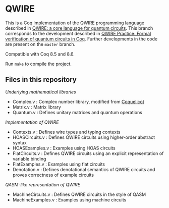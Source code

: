 # QWIRE

This is a Coq implementation of the QWIRE programming language described
in [QWIRE: a core language for quantum circuits][1]. This branch corresponds to
the development described
in [QWIRE Practice: Formal verification of quantum circuits in Coq][3]. Further
developments in the code are present on the `master` branch.

Compatible with Coq 8.5 and 8.6.

Run `make` to compile the project.

Files in this repository
------------------------

*Underlying mathematical libraries*
- Complex.v : Complex number library, modified from [Coquelicot][2]
- Matrix.v : Matrix library
- Quantum.v : Defines unitary matrices and quantum operations

*Implementation of QWIRE*
- Contexts.v : Defines wire types and typing contexts
- HOASCircuits.v : Defines QWIRE circuits using higher-order abstract syntax
- HOASExamples.v : Examples using HOAS circuits
- FlatCircuits.v : Defines QWIRE circuits using an explicit representation of variable binding
- FlatExamples.v : Examples using flat circuits
- Denotation.v : Defines denotational semantics of QWIRE circuits and proves correctness of example circuits
	  
*QASM-like representation of QWIRE*
- MachineCircuits.v : Defines QWIRE circuits in the style of QASM
- MachineExamples.v : Examples using machine circuits



[1]: http://dl.acm.org/citation.cfm?id=3009894
[2]: http://coquelicot.saclay.inria.fr/html/Coquelicot.Complex.html
[3]: http://qpl.science.ru.nl/papers/QPL_2017_paper_45.pdf

